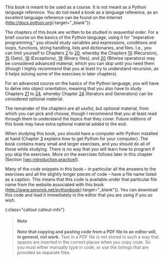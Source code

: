 This book is meant to be used as a course. It is not meant as a Python
language reference. You do not need a book as a language reference, as
an excellent language reference can be found on the Internet
(<http://docs.python.org>{:target="_blank"}).

The chapters of this book are written to be studied in sequential order.
For a brief course on the basics of the Python language, using it for
"imperative programming," you should study variables and expressions,
conditions and loops, functions, string handling, lists and
dictionaries, and files. I.e., you can limit yourself to Chapters
<a href="#ch:introduction" data-reference-type="ref" data-reference="ch:introduction">2</a>
to
<a href="#ch:bitwiseoperators" data-reference-type="ref" data-reference="ch:bitwiseoperators">20</a>,
whereby the Chapters
<a href="#ch:recursion" data-reference-type="ref" data-reference="ch:recursion">10</a>
(Recursion),
<a href="#ch:sets" data-reference-type="ref" data-reference="ch:sets">15</a>
(Sets),
<a href="#ch:exceptions" data-reference-type="ref" data-reference="ch:exceptions">18</a>
(Exceptions),
<a href="#ch:binaryfiles" data-reference-type="ref" data-reference="ch:binaryfiles">19</a>
(Binary files), and
<a href="#ch:bitwiseoperators" data-reference-type="ref" data-reference="ch:bitwiseoperators">20</a>
(Bitwise operators) may be considered advanced material, which you can
skip until you need them (though I highly recommend that you at least
try to understand recursion, as it helps solving some of the exercises
in later chapters).

For an advanced course on the basics of the Python language, you will
have to delve into object orientation, meaning that you also have to
study Chapters
<a href="#ch:objectorientation" data-reference-type="ref" data-reference="ch:objectorientation">21</a>
to
<a href="#ch:iteratorsandgenerators" data-reference-type="ref" data-reference="ch:iteratorsandgenerators">24</a>,
whereby Chapter
<a href="#ch:iteratorsandgenerators" data-reference-type="ref" data-reference="ch:iteratorsandgenerators">24</a>
(Iterators and Generators) can be considered optional material.

The remainder of the chapters are all useful, but optional material,
from which you can pick and choose, though I recommend that you at least
read through them to understand the topics that they cover. Future
editions of this book may have extra optional material added to the end.

When studying this book, you should have a computer with Python
installed at hand (Chapter
<a href="#ch:usingpython" data-reference-type="ref" data-reference="ch:usingpython">3</a>
explains how to get Python for your computer). The book contains many
small and larger exercises, and you should do all of those while
studying. There is no way that you will learn how to program if you skip
the exercises. More on the exercises follows later in this chapter
(Section
<a href="#sec:introduction.practice" data-reference-type="ref" data-reference="sec:introduction.practice">[sec:introduction.practice]</a>).

Many of the code snippets in this book – in particular all the answers
to the exercises and all the slightly longer pieces of code – have a
file name listed as a caption. This means that this code is available
under that particular file name from the website associated with this
book (<http://www.spronck.net/pythonbook>{:target="_blank"}). You can download this code
and load it immediately in the editor that you are using if you so wish.

{:class="callout callout-info"}
> #### Note
> **Note that copying and pasting code from a PDF file to an editor will, in general, not work.** Text in a PDF file is not stored in such a way that spaces are inserted in the correct places when you copy code. So you must either manually type in code, or use the listings that are provided as separate files.
